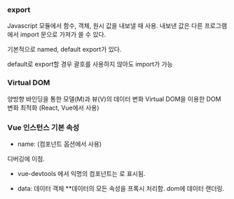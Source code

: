 ### export
Javascript 모듈에서 함수, 객체, 원시 값을 내보낼 때 사용.
내보낸 값은 다른 프로그램에서 import 문으로 가져가 쓸 수 있다.

기본적으로 named, default export가 있다.

default로 export할 경우 괄호를 사용하지 않아도 import가 가능

### Virtual DOM
양방향 바인딩을 통한 모델(M)과 뷰(V)의 데이터 변화
Virtual DOM을 이용한 DOM 변화 최적화
(React, Vue에서 사용)


### Vue 인스턴스 기본 속성
- name: (컴포넌트 옵션에서 사용) 

디버깅에 이점. 
* vue-devtools 에서 익명의 컴포넌트는 <AnonymousComponent>
로 표시됨.

- data: 데이터 객체 **데이터의 모든 속성을 프록시 처리함.
dom에 데이터 랜더링.